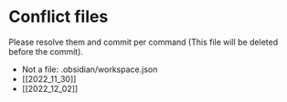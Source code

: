 # Conflict files
Please resolve them and commit per command (This file will be deleted before the commit).
- Not a file: .obsidian/workspace.json
- [[2022_11_30]]
- [[2022_12_02]]